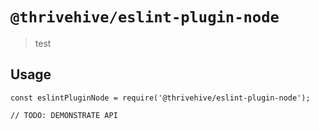 # `@thrivehive/eslint-plugin-node`

> test

## Usage

```
const eslintPluginNode = require('@thrivehive/eslint-plugin-node');

// TODO: DEMONSTRATE API
```
